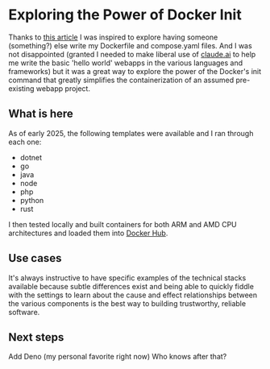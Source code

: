 # Exploring the Power of Docker Init

Thanks to [this article](https://livingdevops.com/devops/docker-init-to-write-dockerfile-docker-compose/) I was inspired to explore having someone (something?) 
else write my Dockerfile and compose.yaml files. And I was not disappointed
(granted I needed to make liberal use of [claude.ai](https://claude.ai) to help me write the basic 
'hello world' webapps in the various languages and frameworks) but it was a
great way to explore the power of the Docker's init command that greatly 
simplifies the containerization of an assumed pre-existing webapp project.

## What is here

As of early 2025, the following templates were available and I ran through each
one:

- dotnet
- go
- java
- node
- php
- python
- rust

I then tested locally and built containers for both ARM and AMD CPU
architectures and loaded them into [Docker Hub](https://hub.docker.com/u/aaronhmiller).

## Use cases

It's always instructive to have specific examples of the technical stacks
available because subtle differences exist and being able to quickly fiddle with
the settings to learn about the cause and effect relationships between the
various components is the best way to building trustworthy, reliable software.

## Next steps

Add Deno (my personal favorite right now) 
Who knows after that?
